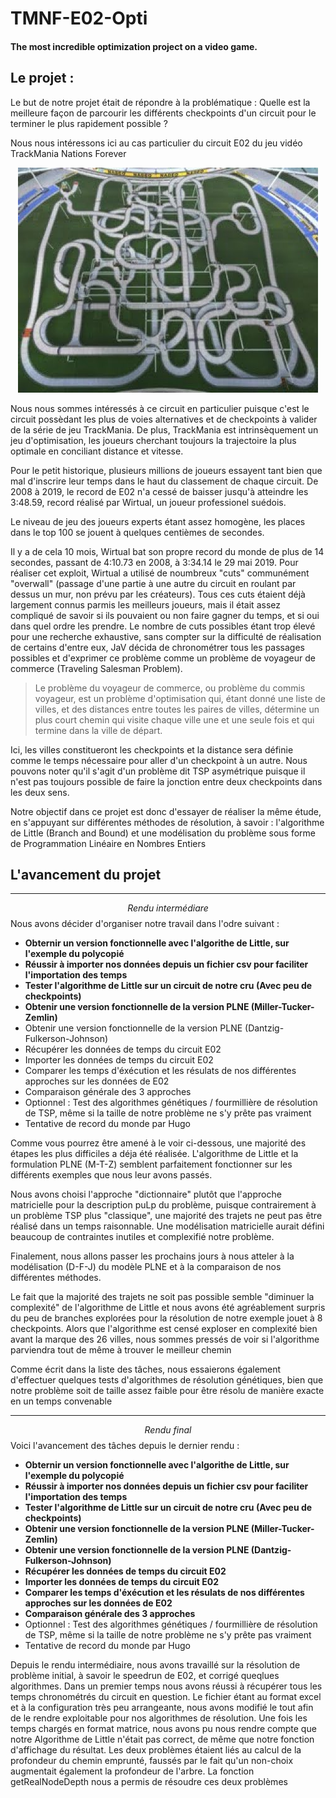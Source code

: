 # TMNF-E02-Opti
#### The most incredible optimization project on a video game. 

## Le projet : 
Le but de notre projet était de répondre à la problématique : Quelle est la meilleure façon de parcourir les différents checkpoints d'un circuit pour le terminer le plus rapidement possible ? 

Nous nous intéressons ici au cas particulier du circuit E02 du jeu vidéo TrackMania Nations Forever

<p align="center">
  <img src="hqdefault.jpg">
</p>
    
Nous nous sommes intéressés à ce circuit en particulier puisque c'est le circuit possèdant les plus de voies alternatives et de checkpoints à valider de la série de jeu TrackMania. De plus, TrackMania est intrinsèquement un jeu d'optimisation, les joueurs cherchant toujours la trajectoire la plus optimale en conciliant distance et vitesse.

Pour le petit historique, plusieurs millions de joueurs essayent tant bien que mal d'inscrire leur temps dans le haut du classement de chaque circuit. De 2008 à 2019, le record de E02 n'a cessé de baisser jusqu'à atteindre les 3:48.59, record réalisé par Wirtual, un joueur professionel suédois.

Le niveau de jeu des joueurs experts étant assez homogène, les places dans le top 100 se jouent à quelques centièmes de secondes.

Il y a de cela 10 mois, Wirtual bat son propre record du monde de plus de 14 secondes, passant de 4:10.73 en 2008, à 3:34.14 le 29 mai 2019. 
Pour réaliser cet exploit, Wirtual a utilisé de noumbreux "cuts" communément "overwall" (passage d'une partie à une autre du circuit en roulant par dessus un mur, non prévu par les créateurs). Tous ces cuts étaient déjà largement connus parmis les meilleurs joueurs, mais il était assez compliqué de savoir si ils pouvaient ou non faire gagner du temps, et si oui dans quel ordre les prendre. 
Le nombre de cuts possibles étant trop élevé pour une recherche exhaustive, sans compter sur la difficulté de réalisation de certains d'entre eux, JaV décida de chronométrer tous les passages possibles et d'exprimer ce problème comme un problème de voyageur de commerce (Traveling Salesman Problem).

> Le problème du voyageur de commerce, ou problème du commis voyageur, est un problème d'optimisation qui, étant donné une liste de villes, et des distances entre toutes les paires de villes, détermine un plus court chemin qui visite chaque ville une et une seule fois et qui termine dans la ville de départ. 

Ici, les villes constitueront les checkpoints et la distance sera définie comme le temps nécessaire pour aller d'un checkpoint à un autre. Nous pouvons noter qu'il s'agit d'un problème dit TSP asymétrique puisque il n'est pas toujours possible de faire la jonction entre deux checkpoints dans les deux sens.

Notre objectif dans ce projet est donc d'essayer de réaliser la même étude, en s'appuyant sur différentes méthodes de résolution, à savoir : l'algorithme de Little (Branch and Bound) et une modélisation du problème sous forme de Programmation Linéaire en Nombres Entiers

## L'avancement du projet
____

$$Rendu\ intermédiare$$
Nous avons décider d'organiser notre travail dans l'odre suivant : 
* **Obternir un version fonctionnelle avec l'algorithe de Little, sur l'exemple du polycopié**
* **Réussir à importer nos données depuis un fichier csv pour faciliter l'importation des temps**
* **Tester l'algorithme de Little sur un circuit de notre cru (Avec peu de checkpoints)**
* **Obtenir une version fonctionnelle de la version PLNE (Miller-Tucker-Zemlin)**
* Obtenir une version fonctionnelle de la version PLNE (Dantzig-Fulkerson-Johnson)
* Récupérer les données de temps du circuit E02
* Importer les données de temps du circuit E02
* Comparer les temps d'éxécution et les résulats de nos différentes approches sur les données de E02
* Comparaison générale des 3 approches
* Optionnel : Test des algorithmes génétiques / fourmillière de résolution de TSP, même si la taille de notre problème ne s'y prête pas vraiment
* Tentative de record du monde par Hugo

Comme vous pourrez être amené à le voir ci-dessous, une majorité des étapes les plus difficiles a déja été réalisée. L'algorithme de Little et la formulation PLNE (M-T-Z) semblent parfaitement fonctionner sur les différents exemples que nous leur avons passés.

Nous avons choisi l'approche "dictionnaire" plutôt que l'approche matricielle pour la description puLp du problème, puisque contrairement à un problème TSP plus "classique", une majorité des trajets ne peut pas être réalisé dans un temps raisonnable. Une modélisation matricielle aurait défini beaucoup de contraintes inutiles et complexifié notre problème.

Finalement, nous allons passer les prochains jours à nous atteler à la modélisation (D-F-J) du modèle PLNE et à la comparaison de nos différentes méthodes.

Le fait que la majorité des trajets ne soit pas possible semble "diminuer la complexité" de l'algorithme de Little et nous avons été agréablement surpris du peu de branches explorées pour la résolution de notre exemple jouet à 8 checkpoints. Alors que l'algorithme est censé exploser en complexité bien avant la marque des 26 villes, nous sommes pressés de voir si l'algorithme parviendra tout de même à trouver le meilleur chemin

Comme écrit dans la liste des tâches, nous essaierons également d'effectuer quelques tests d'algorithmes de résolution génétiques, bien que notre problème soit de taille assez faible pour être résolu de manière exacte en un temps convenable

___ 

$$Rendu\ final$$
Voici l'avancement des tâches depuis le dernier rendu : 
* **Obternir un version fonctionnelle avec l'algorithe de Little, sur l'exemple du polycopié**
* **Réussir à importer nos données depuis un fichier csv pour faciliter l'importation des temps**
* **Tester l'algorithme de Little sur un circuit de notre cru (Avec peu de checkpoints)**
* **Obtenir une version fonctionnelle de la version PLNE (Miller-Tucker-Zemlin)**
* **Obtenir une version fonctionnelle de la version PLNE (Dantzig-Fulkerson-Johnson)**
* **Récupérer les données de temps du circuit E02**
* **Importer les données de temps du circuit E02**
* **Comparer les temps d'éxécution et les résulats de nos différentes approches sur les données de E02**
* **Comparaison générale des 3 approches**
* Optionnel : Test des algorithmes génétiques / fourmillière de résolution de TSP, même si la taille de notre problème ne s'y prête pas vraiment
* Tentative de record du monde par Hugo

Depuis le rendu intermédiaire, nous avons travaillé sur la résolution de problème initial, à savoir le speedrun de E02, et corrigé queqlues algorithmes.
Dans un premier temps nous avons réussi à récupérer tous les temps chronométrés du circuit en question. Le fichier étant au format excel et à la configuration très peu arrangeante, nous avons modifié le tout afin de le rendre exploitable pour nos algorithmes de résolution. 
Une fois les temps chargés en format matrice, nous avons pu nous rendre compte que notre Algorithme de Little n'était pas correct, de même que notre fonction d'affichage du résultat. Les deux problèmes étaient liés au calcul de la profondeur du chemin emprunté, faussés par le fait qu'un non-choix augmentait également la profondeur de l'arbre.
La fonction getRealNodeDepth nous a permis de résoudre ces deux problèmes
